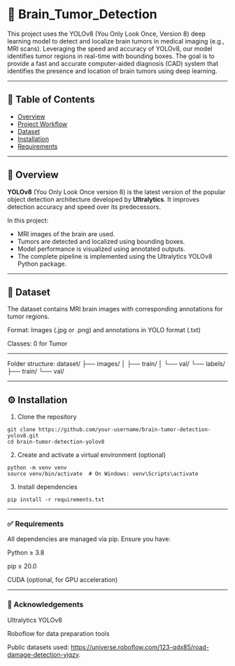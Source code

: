 # 🧠 Brain_Tumor_Detection
This project uses the YOLOv8 (You Only Look Once, Version 8) deep learning model to detect and localize brain tumors in medical imaging (e.g., MRI scans). Leveraging the speed and accuracy of YOLOv8, our model identifies tumor regions in real-time with bounding boxes. The goal is to provide a fast and accurate computer-aided diagnosis (CAD) system that identifies the presence and location of brain tumors using deep learning.

---

## 📌 Table of Contents

- [Overview](#overview)
- [Project Workflow](#project-workflow)
- [Dataset](#dataset)
- [Installation](#installation)
- [Requirements](#requirements)

---

## 📖 Overview

**YOLOv8** (You Only Look Once version 8) is the latest version of the popular object detection architecture developed by **Ultralytics**. It improves detection accuracy and speed over its predecessors.

In this project:
- MRI images of the brain are used.
- Tumors are detected and localized using bounding boxes.
- Model performance is visualized using annotated outputs.
- The complete pipeline is implemented using the Ultralytics YOLOv8 Python package.

---

## 📂 Dataset
The dataset contains MRI brain images with corresponding annotations for tumor regions.

Format: Images (.jpg or .png) and annotations in YOLO format (.txt)

Classes: 0 for Tumor

---

Folder structure:
dataset/
├── images/
│   ├── train/
│   └── val/
└── labels/
    ├── train/
    └── val/


---
## ⚙️ Installation
1. Clone the repository
```
git clone https://github.com/your-username/brain-tumor-detection-yolov8.git
cd brain-tumor-detection-yolov8
```
2. Create and activate a virtual environment (optional)
```
python -m venv venv
source venv/bin/activate  # On Windows: venv\Scripts\activate
```
3. Install dependencies
```
pip install -r requirements.txt
```

---

### ✅ Requirements
All dependencies are managed via pip. Ensure you have:

Python ≥ 3.8

pip ≥ 20.0

CUDA (optional, for GPU acceleration)

---

### 🙌 Acknowledgements
Ultralytics YOLOv8

Roboflow for data preparation tools

Public datasets used: https://universe.roboflow.com/123-qdx85/road-damage-detection-yjqzv.
